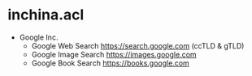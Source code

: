 # inchina.acl
* Google Inc.  
  * Google Web Search https://search.google.com (ccTLD & gTLD)
  * Google Image Search https://images.google.com 
  * Google Book Search https://books.google.com
